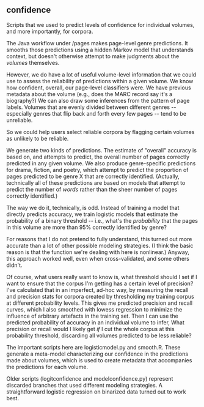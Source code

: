 confidence
----------

Scripts that we used to predict levels of confidence for individual volumes, and more importantly, for corpora.

The Java workflow under /pages makes page-level genre predictions. It smooths those predictions using a hidden Markov model that understands context, but doesn't otherwise attempt to make judgments about the *volumes* themselves.

However, we do have a lot of useful volume-level information that we could use to assess the reliability of predictions within a given volume. We know how confident, overall, our page-level classifiers were. We have previous metadata about the volume (e.g., does the MARC record say it's a biography?) We can also draw some inferences from the pattern of page labels. Volumes that are evenly divided between different genres -- especially genres that flip back and forth every few pages -- tend to be unreliable.

So we could help users select reliable corpora by flagging certain volumes as unlikely to be reliable.

We generate two kinds of predictions. The estimate of "overall" accuracy
is based on, and attempts to predict, the overall number of pages correctly predicted
in any given volume. We also produce genre-specific predictions for drama, fiction,
and poetry, which attempt to predict the proportion of pages predicted to be genre X
that are correctly identified. (Actually, technically all of these predictions are based
on models that attempt to predict the number of *words* rather than the sheer number
of pages correctly identified.)

The way we do it, technically, is odd. Instead of training a model that directly
predicts accuracy, we train logistic models that estimate the probability
of a binary threshold -- i.e., what's the *probability* that the pages in this volume are
more than 95% correctly identified by genre?

For reasons that I do not pretend to fully understand, this turned out more accurate than a lot of
other possible modeling strategies. (I think the basic reason is that the function we're
dealing with here is nonlinear.) Anyway, this approach worked well, even when cross-validated,
and some others didn't.

Of course, what users really want to know is, what threshold should I set if I want to
ensure that the corpus I'm getting has a certain level of precision? I've calculated
that in an imperfect, ad-hoc way, by measuring the recall and precision stats for corpora
created by thresholding my training corpus at different probability levels. This gives me
predicted precision and recall curves, which I also smoothed with lowess regression to
minimize the influence of arbitrary artefacts in the training set. Then I can use the
predicted probability of accuracy in an individual volume to infer, What precision or recall
would I likely get *if* I cut the whole corpus at this probability threshold, discarding
all volumes predicted to be less reliable?

The important scripts here are logisticmodel.py and smooth.R. These generate a meta-model characterizing our confidence in the predictions made about volumes, which is used to create metadata that accompanies the predictions for each volume.

Older scripts (logitconfidence and modelconfidence.py) represent discarded branches that used different modeling strategies. A straightforward logistic regression on binarized data turned out to work best.
